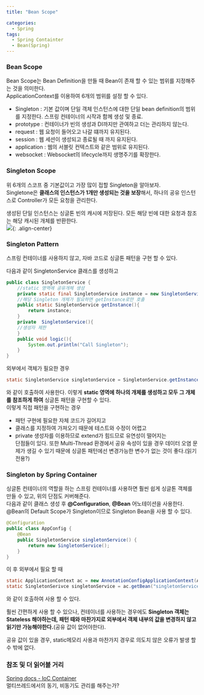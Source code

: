 ```yaml
---
title: "Bean Scope"

categories:
  - Spring
tags:
  - Spring Containter
  - Bean(Spring)
---
```

### Bean Scope
Bean Scope는 Bean Definition을 만들 때 Bean이 존재 할 수 있는 범위를 지정해주는 것을 의미한다.  
ApplicationContext를 이용하여 6개의 범위를 설정 할 수 있다.
* Singleton : 기본 값이며 단일 객체 인스턴스에 대한 단일 bean definition의 범위를 지정한다. 스프링 컨테이너의 시작과 함께 생성 및 종료.
* prototype : 컨테이너가 빈의 생성과 DI까지만 관여하고 더는 관리하지 않는다.
* request : 웹 요청이 들어오고 나갈 떄까지 유지된다.
* session : 웹 세션이 생성되고 종료될 때 까지 유지된다.
* application : 웹의 서블릿 컨텍스트와 같은 범위로 유지된다.
* websocket : Websocket의 lifecycle까지 생명주기를 확장한다.

### Singleton Scope
위 6개의 스코프 중 기본값이고 가장 많이 접할 Singleton을 알아보자.  
Singletone은 **클래스의 인스턴스가 1개만 생성되는 것을 보장**해서, 하나의 공유 인스턴스로 Controller가 모든 요청을 관리한다.  

생성된 단일 인스턴스는 싱글톤 빈의 캐시에 저장된다. 모든 해당 빈에 대한 요청과 참조는 해당 캐시된 개체를 반환한다.  
![](https://nabi-yi.github.io/assets/images/220616_singleton.jpg){: .align-center}  

### Singleton Pattern
스프링 컨테이너를 사용하지 않고, 자바 코드로 싱글톤 패턴을 구현 할 수 있다. 

다음과 같이 SingletonService 클래스를 생성하고
```java
public class SingletonService {
    //static 영역에 공유개체 생성
    private static final SingletonService instance = new SingletonService();
    //해당 Singleton 개체가 필요하면 getInstance로만 호출 
    public static SingletonService getInstance(){ 
        return instance;
    }
    private  SingletonService(){
    //생성자 제한
    }
    public void logic(){
        System.out.println("Call Singleton");
    }
}
```
외부에서 객체가 필요한 경우  
```java
static SingletonService singletonService = SingletonService.getInstance();
```
와 같이 호출하여 사용한다. 이렇게 **static 영역에 하나의 개체를 생성하고 모두 그 개체를 참조하게 하여** 싱글톤 패턴을 구현할 수 있다.  
이렇게 직접 패턴을 구현하는 경우
* 패턴 구현에 필요한 자체 코드가 길어지고
* 클래스를 지정하여 가져오기 때문에 테스트와 수정이 어렵고
* private 생성자를 이용하므로 extend가 힘드므로 유연성이 떨어지는  
단점들이 있다. 또한 Multi-Thread 환경에서 공유 속성이 있을 경우 데이터 오염 문제가 생길 수 있기 때문에 싱글톤 패턴에선 변경가능한 변수가 없는 것이 좋다.(읽기전용?)

### Singleton by Spring Container  
싱글톤 컨테이너의 역할을 하는 스프링 컨테이너를 사용하면 훨씬 쉽게 싱글톤 객체를 만들 수 있고, 위의 단점도 커버해준다.  
다음과 같이 클래스 생성 후  **@Configuration**, **@Bean** 어노테이션을 사용한다.
@Bean의 Default Scope가 Singleton이므로 Singleton Bean을 사용 할 수 있다.
```java
@Configuration
public class AppConfig {
    @Bean
    public SingletonService singletonService() {
        return new SingletonService();
    }
}
```
이 후 외부에서 필요 할 때
```java
static ApplicationContext ac = new AnnotationConfigApplicationContext(AppConfig.class);
static SingletonSerivce singletonService = ac.getBean("singletonService",SingletonService.class);
```
와 같이 호출하여 사용 할 수 있다.  

훨씬 간편하게 사용 할 수 있으나, 컨테이너를 사용하는  경우에도 **Singleton 객체는 Stateless 해야하는데, 패턴 때와 마찬가지로 외부에서 객체 내부의 값을 변경하지 않고 읽기만 가능해야한다.**(공유 값이 없어야한다).  

공유 값이 있을 경우, static메모리 사용과 마찬가지 경우로 의도치 않은 오류가 발생 할 수 밖에 없다.  

### 참조 및 더 읽어볼 거리
[Spring docs - IoC Container](https://docs.spring.io/spring-framework/docs/current/reference/html/core.html#beans-basics)  
멀티쓰레드에서의 동기, 비동기도 관리를 해주는가?